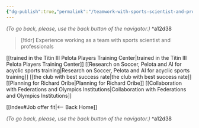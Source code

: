 ```yaml
---
{"dg-publish":true,"permalink":"/teamwork-with-sports-scientist-and-professionals/"}
---
```




<div class="transclusion internal-embed is-loaded"><div class="markdown-embed">




<font color="#595959">*(To go back, please, use the back button of the navigator.)*</font> 
^a12d38



</div></div>


> [!tldr]
> Experience working as a team with sports scientist and professionals
> 

[[trained in the Titin III Pelota Players Training Center\|trained in the Titin III Pelota Players Training Center]]
[[Research on Soccer, Pelota and AI for acyclic sports training\|Research on Soccer, Pelota and AI for acyclic sports training]]
[[the club with best success rate\|the club with best success rate]]
[[Planning for Richard Oribe\|Planning for Richard Oribe]]
[[Collaboration with Federations and Olympics Institutions\|Collaboration with Federations and Olympics Institutions]]


<div class="transclusion internal-embed is-loaded"><div class="markdown-embed">





[[Index#Job offer fit\|<-- Back Home]]

<div class="transclusion internal-embed is-loaded"><div class="markdown-embed">




<font color="#595959">*(To go back, please, use the back button of the navigator.)*</font> 
^a12d38



</div></div>


</div></div>

